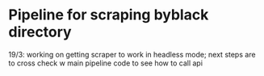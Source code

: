 # Pipeline for scraping byblack directory
 
19/3: working on getting scraper to work in headless mode; next steps are to cross check w main pipeline code to see how to call api
